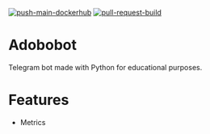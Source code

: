 [![push-main-dockerhub](https://github.com/valglez/adobobot/actions/workflows/push-main-build-image-dockerhub.yml/badge.svg)](https://github.com/valglez/adobobot/actions/workflows/push-main-build-image-dockerhub.yml)
[![pull-request-build](https://github.com/valglez/adobobot/actions/workflows/pull-request-build.yml/badge.svg)](https://github.com/valglez/adobobot/actions/workflows/pull-request-build.yml)
# Adobobot
Telegram bot made with Python for educational purposes.

# Features
- Metrics